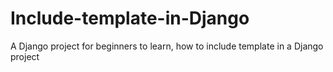 # Include-template-in-Django
A Django project for beginners to learn, how to include template in a Django project
